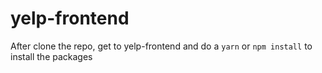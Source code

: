 # yelp-frontend

After clone the repo, get to yelp-frontend and do a 
```yarn``` 
or 
```npm install```
to install the packages

